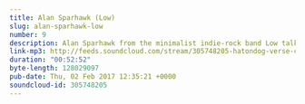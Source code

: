 ```yaml
---
title: Alan Sparhawk (Low)
slug: alan-sparhawk-low
number: 9
description: Alan Sparhawk from the minimalist indie-rock band Low talks about his personal songwriting process. Identifying ideas, putting the work in, and using techniques sparingly are all discussed. Listen to a fragment of a new song he’s piecing together, as well as a more fleshed out live performance of a brand new, never-before-heard track.
link-mp3: http://feeds.soundcloud.com/stream/305748205-hatondog-verse-chorus-verse-ep9-alan-sparhawk-low.mp3
duration: "00:52:52"
byte-length: 128029097
pub-date: Thu, 02 Feb 2017 12:35:21 +0000
soundcloud-id: 305748205
---
```

